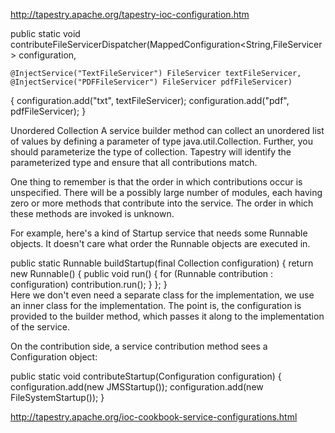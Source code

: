 http://tapestry.apache.org/tapestry-ioc-configuration.htm

public static void contributeFileServicerDispatcher(MappedConfiguration<String,FileServicer> configuration,
  
    @InjectService("TextFileServicer") FileServicer textFileServicer,
    @InjectService("PDFFileServicer") FileServicer pdfFileServicer)
  {
    configuration.add("txt", textFileServicer);
    configuration.add("pdf", pdfFileServicer);
  }  
  
  
  
  
 Unordered Collection
A service builder method can collect an unordered list of values by defining a parameter of type java.util.Collection. Further, you should parameterize the type of collection. Tapestry will identify the parameterized type and ensure that all contributions match.

One thing to remember is that the order in which contributions occur is unspecified. There will be a possibly large number of modules, each having zero or more methods that contribute into the service. The order in which these methods are invoked is unknown.

For example, here's a kind of Startup service that needs some Runnable objects. It doesn't care what order the Runnable objects are executed in.

  public static Runnable buildStartup(final Collection<Runnable> configuration)
  {
    return new Runnable()
    {
      public void run()
      {
        for (Runnable contribution : configuration)
          contribution.run();
      }
    };
  }  
Here we don't even need a separate class for the implementation, we use an inner class for the implementation. The point is, the configuration is provided to the builder method, which passes it along to the implementation of the service.

On the contribution side, a service contribution method sees a Configuration object:

  public static void contributeStartup(Configuration<Runnable> configuration)
  {
    configuration.add(new JMSStartup());
    configuration.add(new FileSystemStartup());
  }    
  
  
  
  
  http://tapestry.apache.org/ioc-cookbook-service-configurations.html
  
  